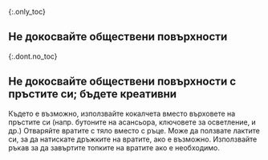 {:.only_toc}
## Не докосвайте обществени повърхности

{:.dont.no_toc}
## Не докосвайте обществени повърхности с пръстите си; бъдете креативни

Където е възможно, използвайте кокалчета вместо върховете на пръстите си (напр. бутоните на асансьора, ключовете за осветление, и др.) Отваряйте вратите с тяло вместо с ръце. Може да ползвате лактите си, за да натискате дръжките на вратите, ако е възможно. Използвайте ръкав за да завъртите топките на вратите ако е необходимо.
